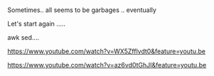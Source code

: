 #

Sometimes.. all seems to be garbages .. eventually

Let's start again
.....


awk sed....





https://www.youtube.com/watch?v=WX5Zfflvdt0&feature=youtu.be

https://www.youtube.com/watch?v=az6vd0tGhJI&feature=youtu.be
